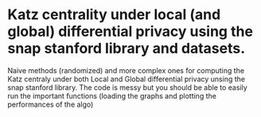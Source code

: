 # Katz centrality under local (and global) differential privacy using the snap stanford library and datasets.

Naive methods (randomized) and more complex ones for computing the Katz centraly under both Local and Global differential privacy unsing the snap stanford library.
The code is messy but you should be able to easily run the important functions (loading the graphs and plotting the performances of the algo)
